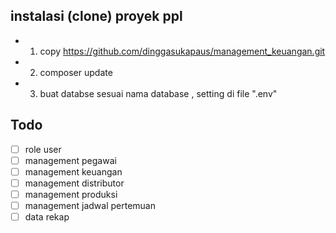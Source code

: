 ## instalasi (clone) proyek ppl
- 1.  copy https://github.com/dinggasukapaus/management_keuangan.git
- 2.  composer update
- 3.  buat databse sesuai nama database , setting di file ".env"

## Todo
- [ ] role user 
- [ ] management pegawai 
- [ ] management keuangan 
- [ ] management distributor
- [ ] management produksi
- [ ] management jadwal pertemuan
- [ ] data rekap
